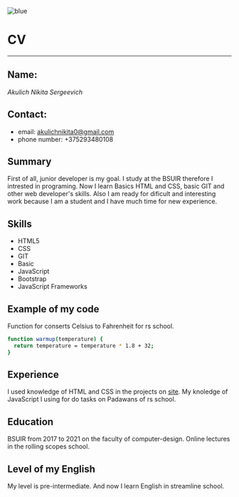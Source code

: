 ![blue](http://support.mypatientlink.com/images/pageHeaderBG.jpg)
# __CV__
*****
## __Name__: 
*Akulich Nikita Sergeevich*
## __Contact:__ 
  - email: <akulichnikita0@gmail.com>
  - phone number: +375293480108
## __Summary__
First of all, junior developer is my goal. I study at the BSUIR therefore I intrested in programing. Now I learn Basics HTML and CSS, basic GIT and other web developer's skills. Also I am ready for dificult and interesting work because I am a student and I have much time for new experience. 
## __Skills__
- HTML5 
- CSS 
- GIT 
- Basic 
- JavaScript 
- Bootstrap 
- JavaScript Frameworks
## __Example of my code__
Function for conserts Celsius to Fahrenheit for rs school.
```sh 
function warmup(temperature) {
  return temperature = temperature * 1.8 + 32;
}
```
## __Experience__
I used knowledge of HTML and CSS in the projects on [site][1]. My knoledge of JavaScript I using for do tasks on Padawans of rs school.
## __Education__
BSUIR from 2017 to 2021 on the faculty of computer-design.
Online lectures in the rolling scopes school.
## __Level of my English__
My level is pre-intermediate. And now I learn English in streamline school.

[1]: www.codeacademy.com/



